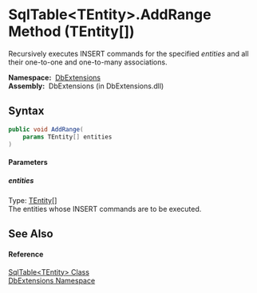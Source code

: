 SqlTable&lt;TEntity>.AddRange Method (TEntity[])
================================================
  Recursively executes INSERT commands for the specified *entities* and all their one-to-one and one-to-many associations.

  **Namespace:**  [DbExtensions][1]  
  **Assembly:**  DbExtensions (in DbExtensions.dll)

Syntax
------

```csharp
public void AddRange(
	params TEntity[] entities
)
```

#### Parameters

##### *entities*
Type: [TEntity][2][]  
The entities whose INSERT commands are to be executed.


See Also
--------

#### Reference
[SqlTable&lt;TEntity> Class][2]  
[DbExtensions Namespace][1]  

[1]: ../README.md
[2]: README.md